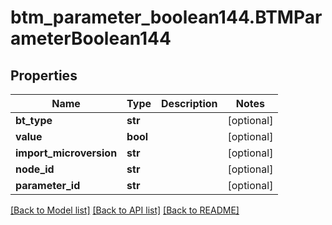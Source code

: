 # btm_parameter_boolean144.BTMParameterBoolean144

## Properties
Name | Type | Description | Notes
------------ | ------------- | ------------- | -------------
**bt_type** | **str** |  | [optional] 
**value** | **bool** |  | [optional] 
**import_microversion** | **str** |  | [optional] 
**node_id** | **str** |  | [optional] 
**parameter_id** | **str** |  | [optional] 

[[Back to Model list]](../README.md#documentation-for-models) [[Back to API list]](../README.md#documentation-for-api-endpoints) [[Back to README]](../README.md)


